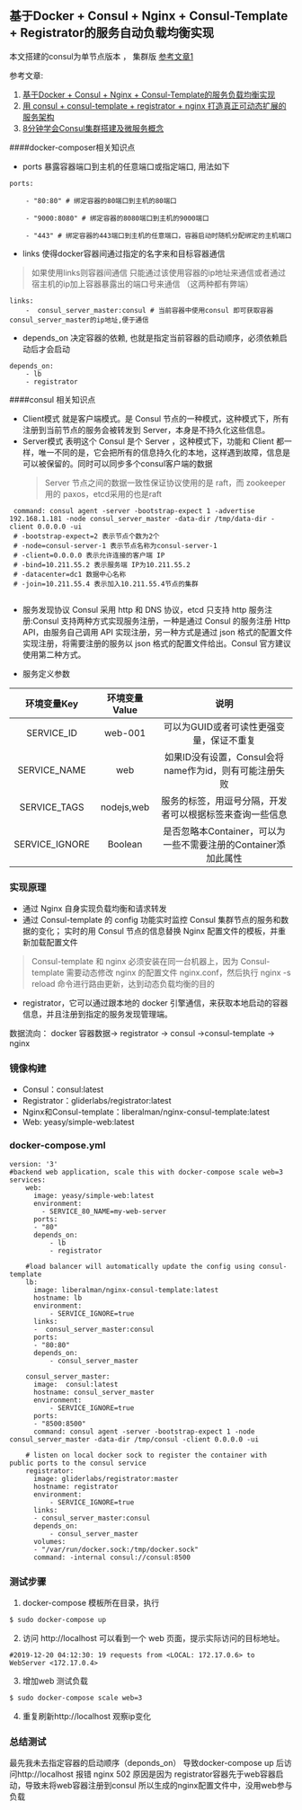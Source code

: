 ## 基于Docker + Consul + Nginx + Consul-Template + Registrator的服务自动负载均衡实现 
本文搭建的consul为单节点版本 ， 集群版 [参考文章1](https://www.jianshu.com/p/fa41434d444a)

参考文章:

1. [基于Docker + Consul + Nginx + Consul-Template的服务负载均衡实现](https://www.jianshu.com/p/fa41434d444a)
2. [用 consul + consul-template + registrator + nginx 打造真正可动态扩展的服务架构 ](https://my.oschina.net/xiaominmin/blog/1597660)
3. [8分钟学会Consul集群搭建及微服务概念 ](https://www.sohu.com/a/282625515_468635)

####docker-composer相关知识点
* ports 暴露容器端口到主机的任意端口或指定端口, 用法如下
```
ports:
 
    - "80:80" # 绑定容器的80端口到主机的80端口
     
    - "9000:8080" # 绑定容器的8080端口到主机的9000端口
     
    - "443" # 绑定容器的443端口到主机的任意端口，容器启动时随机分配绑定的主机端口

```
* links 使得docker容器间通过指定的名字来和目标容器通信 
> 如果使用links则容器间通信 只能通过该使用容器的ip地址来通信或者通过宿主机的ip加上容器暴露出的端口号来通信 （这两种都有弊端）
```
links:
    -  consul_server_master:consul # 当前容器中使用consul 即可获取容器consul_server_master的ip地址,便于通信
```
* depends_on 决定容器的依赖, 也就是指定当前容器的启动顺序，必须依赖启动后才会启动
```
depends_on:
    - lb
    - registrator
```

####consul 相关知识点
* Client模式 就是客户端模式。是 Consul 节点的一种模式，这种模式下，所有注册到当前节点的服务会被转发到 Server，本身是不持久化这些信息。
* Server模式 表明这个 Consul 是个 Server ，这种模式下，功能和 Client 都一样，唯一不同的是，它会把所有的信息持久化的本地，这样遇到故障，信息是可以被保留的。同时可以同步多个consul客户端的数据
    > Server 节点之间的数据一致性保证协议使用的是 raft，而 zookeeper 用的 paxos，etcd采用的也是raft
```
 command: consul agent -server -bootstrap-expect 1 -advertise 192.168.1.181 -node consul_server_master -data-dir /tmp/data-dir -client 0.0.0.0 -ui
 # -bootstrap-expect=2 表示节点个数为2个
 # -node=consul-server-1 表示节点名称为consul-server-1
 # -client=0.0.0.0 表示允许连接的客户端 IP
 # -bind=10.211.55.2 表示服务端 IP为10.211.55.2
 # -datacenter=dc1 数据中心名称
 # -join=10.211.55.4 表示加入10.211.55.4节点的集群
 
```    

* 服务发现协议 Consul 采用 http 和 DNS 协议，etcd 只支持 http 
服务注册:Consul 支持两种方式实现服务注册，一种是通过 Consul 的服务注册 Http API，由服务自己调用 API 实现注册，另一种方式是通过 json 格式的配置文件实现注册，将需要注册的服务以 json 格式的配置文件给出。Consul 官方建议使用第二种方式。
   

* 服务定义参数

| 环境变量Key   | 环境变量Value | 说明 |
| :---:   | :---: | :---: | 
|SERVICE_ID|web-001|可以为GUID或者可读性更强变量，保证不重复|
|SERVICE_NAME|web|如果ID没有设置，Consul会将name作为id，则有可能注册失败|
|SERVICE_TAGS|nodejs,web|服务的标签，用逗号分隔，开发者可以根据标签来查询一些信息|
|SERVICE_IGNORE|Boolean|是否忽略本Container，可以为一些不需要注册的Container添加此属性|


### 实现原理
* 通过 Nginx 自身实现负载均衡和请求转发
* 通过 Consul-template 的 config 功能实时监控 Consul 集群节点的服务和数据的变化；
  实时的用 Consul 节点的信息替换 Nginx 配置文件的模板，并重新加载配置文件
> Consul-template 和 nginx 必须安装在同一台机器上，因为 Consul-template 需要动态修改 nginx 的配置文件 nginx.conf，然后执行 nginx -s reload 命令进行路由更新，达到动态负载均衡的目的
 
*  registrator，它可以通过跟本地的 docker 引擎通信，来获取本地启动的容器信息，并且注册到指定的服务发现管理端。

数据流向： docker 容器数据-> registrator -> consul ->consul-template -> nginx

### 镜像构建
* Consul：consul:latest
* Registrator：gliderlabs/registrator:latest
* Nginx和Consul-template：liberalman/nginx-consul-template:latest
* Web: yeasy/simple-web:latest


### docker-compose.yml 
```
version: '3'
#backend web application, scale this with docker-compose scale web=3
services:
    web:
      image: yeasy/simple-web:latest
      environment:
        - SERVICE_80_NAME=my-web-server
      ports:
      - "80"
      depends_on:
          - lb
          - registrator  

    #load balancer will automatically update the config using consul-template
    lb:
      image: liberalman/nginx-consul-template:latest
      hostname: lb
      environment:
          - SERVICE_IGNORE=true
      links:
      -  consul_server_master:consul
      ports:
      - "80:80"
      depends_on:
          - consul_server_master
          
    consul_server_master:
      image:  consul:latest
      hostname: consul_server_master
      environment:
          - SERVICE_IGNORE=true
      ports:
      - "8500:8500"
      command: consul agent -server -bootstrap-expect 1 -node consul_server_master -data-dir /tmp/consul -client 0.0.0.0 -ui

    # listen on local docker sock to register the container with public ports to the consul service
    registrator:
      image: gliderlabs/registrator:master
      hostname: registrator
      environment:
          - SERVICE_IGNORE=true
      links:
      - consul_server_master:consul
      depends_on:
          - consul_server_master
      volumes:
      - "/var/run/docker.sock:/tmp/docker.sock"
      command: -internal consul://consul:8500
```

### 测试步骤
1. docker-compose 模板所在目录，执行
```bash
$ sudo docker-compose up
```
2. 访问 http://localhost 可以看到一个 web 页面，提示实际访问的目标地址。
```
#2019-12-20 04:12:30: 19 requests from <LOCAL: 172.17.0.6> to WebServer <172.17.0.4>
```

3. 增加web 测试负载
```bash
$ sudo docker-compose scale web=3
```

4. 重复刷新http://localhost 观察ip变化


### 总结测试
最先我未去指定容器的启动顺序（deponds_on） 导致docker-compose up 后访问http://localhost 报错 nginx 502
原因是因为 registrator容器先于web容器启动，导致未将web容器注册到consul 所以生成的nginx配置文件中，没用web参与负载